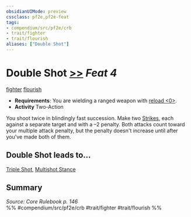 ```yaml
---
obsidianUIMode: preview
cssclass: pf2e,pf2e-feat
tags:
- compendium/src/pf2e/crb
- trait/fighter
- trait/flourish
aliases: ["Double Shot"]
---
```

# Double Shot  [>>](rules/core-rulebook/chapter-9-playing-the-game.md#Actions "Two-Action") *Feat 4*  
[fighter](rules/traits/fighter.md "Fighter Class Trait")  [flourish](rules/traits/flourish.md "Flourish Combat Trait")  

- **Requirements**: You are wielding a ranged weapon with [reload <0>](rules/traits/reload-0.md "Reload Weapon Trait").
- **Activity** Two-Action

You shoot twice in blindingly fast succession. Make two [Strikes](rules/actions/strike.md), each against a separate target and with a –2 penalty. Both attacks count toward your multiple attack penalty, but the penalty doesn't increase until after you've made both of them.

## Double Shot leads to...

[Triple Shot](compendium/feats/triple-shot.md), [Multishot Stance](compendium/feats/multishot-stance.md)

## Summary

*Source: Core Rulebook p. 146*  
%% #compendium/src/pf2e/crb #trait/fighter #trait/flourish %%
